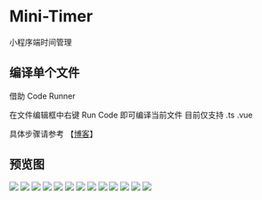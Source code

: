 # Mini-Timer
 小程序端时间管理


## 编译单个文件

借助 Code Runner

在文件编辑框中右键 Run Code 即可编译当前文件 目前仅支持 .ts .vue

具体步骤请参考 【[博客](https://zodream.cn/blog/id/107.html)】


## 预览图

![](./screen/1.gif)
![](./screen/1.jpg)
![](./screen/2.jpg)
![](./screen/3.jpg)
![](./screen/4.jpg)
![](./screen/5.jpg)
![](./screen/6.jpg)
![](./screen/7.jpg)
![](./screen/8.jpg)
![](./screen/9.jpg)
![](./screen/10.jpg)
![](./screen/11.jpg)
![](./screen/12.jpg)